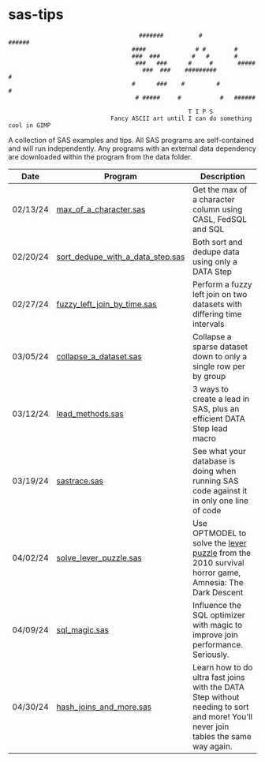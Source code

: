 # sas-tips

                                         #######          #          ######
                                       ####              # #        #   
                                       ###  ###         #   #       #      
                                        ###   ###      #     #       #####
                                          ###  ###    #########           #
                                       #      ###    #         #          # 
                                        # #####     #           #   ######  
                        
                                                       T I P S 
                                 Fancy ASCII art until I can do something cool in GIMP

A collection of SAS examples and tips. All SAS programs are self-contained and will run independently. 
Any programs with an external data dependency are downloaded within the program from the data folder.

Date          | Program       | Description
------------- | ------------- | ------------- 
02/13/24 | [max_of_a_character.sas](https://github.com/stu-code/sas-tips/blob/main/max_of_a_character.sas) | Get the max of a character column using CASL, FedSQL and SQL
02/20/24 | [sort_dedupe_with_a_data_step.sas](https://github.com/stu-code/sas-tips/blob/main/sort_dedupe_with_a_data_step.sas) | Both sort and dedupe data using only a DATA Step
02/27/24 | [fuzzy_left_join_by_time.sas](https://github.com/stu-code/sas-tips/blob/main/fuzzy_left_join_by_time.sas) | Perform a fuzzy left join on two datasets with differing time intervals
03/05/24 | [collapse_a_dataset.sas](https://github.com/stu-code/sas-tips/blob/main/collapse_a_dataset.sas) | Collapse a sparse dataset down to only a single row per by group
03/12/24 | [lead_methods.sas](https://github.com/stu-code/sas-tips/blob/main/lead_methods.sas) | 3 ways to create a lead in SAS, plus an efficient DATA Step lead macro
03/19/24 | [sastrace.sas](https://github.com/stu-code/sas-tips/blob/main/sastrace.sas) | See what your database is doing when running SAS code against it in only one line of code
04/02/24 | [solve_lever_puzzle.sas](https://github.com/stu-code/sas-tips/blob/main/solve_lever_puzzle.sas) | Use OPTMODEL to solve the [lever puzzle](https://amnesia.fandom.com/wiki/Machine_Room#Walkthrough) from the 2010 survival horror game, Amnesia: The Dark Descent
04/09/24 | [sql_magic.sas](https://github.com/stu-code/sas-tips/blob/main/sql_magic.sas) | Influence the SQL optimizer with magic to improve join performance. Seriously.
04/30/24 | [hash_joins_and_more.sas](https://github.com/stu-code/sas-tips/blob/main/hash_joins_and_more.sas) | Learn how to do ultra fast joins with the DATA Step without needing to sort and more! You'll never join tables the same way again.
